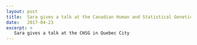 ```yaml
---
layout: post
title:  Sara gives a talk at the Canadian Human and Statistical Genetics Meeting
date:   2017-04-23
excerpt: >
   Sara gives a talk at the CHSG in Quebec City
---
```




